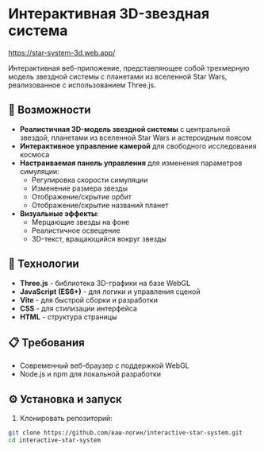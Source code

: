 # Интерактивная 3D-звездная система
https://star-system-3d.web.app/

Интерактивная веб-приложение, представляющее собой трехмерную модель звездной системы с планетами из вселенной Star Wars, реализованное с использованием Three.js.

## 🌟 Возможности

- **Реалистичная 3D-модель звездной системы** с центральной звездой, планетами из вселенной Star Wars и астероидным поясом
- **Интерактивное управление камерой** для свободного исследования космоса
- **Настраиваемая панель управления** для изменения параметров симуляции:
  - Регулировка скорости симуляции
  - Изменение размера звезды
  - Отображение/скрытие орбит
  - Отображение/скрытие названий планет
- **Визуальные эффекты**:
  - Мерцающие звезды на фоне
  - Реалистичное освещение
  - 3D-текст, вращающийся вокруг звезды

## 🚀 Технологии

- **Three.js** - библиотека 3D-графики на базе WebGL
- **JavaScript (ES6+)** - для логики и управления сценой
- **Vite** - для быстрой сборки и разработки
- **CSS** - для стилизации интерфейса
- **HTML** - структура страницы

## 📋 Требования

- Современный веб-браузер с поддержкой WebGL
- Node.js и npm для локальной разработки

## ⚙️ Установка и запуск

1. Клонировать репозиторий:
```bash
git clone https://github.com/ваш-логин/interactive-star-system.git
cd interactive-star-system
